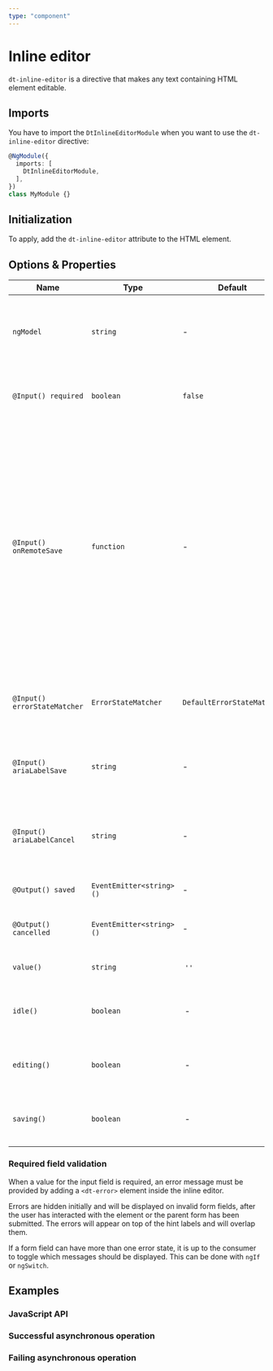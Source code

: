 ```yaml
---
type: "component"
---
```


# Inline editor

`dt-inline-editor` is a directive that makes any text containing HTML element editable.

<docs-source-example example="InlineEditorDefaultExample"></docs-source-example>

## Imports

You have to import the `DtInlineEditorModule` when you want to use the `dt-inline-editor` directive:

```typescript
@NgModule({
  imports: [
    DtInlineEditorModule,
  ],
})
class MyModule {}
```

## Initialization

To apply, add the `dt-inline-editor` attribute to the HTML element.

## Options & Properties

| Name | Type | Default | Description |
| --- | --- | --- | --- |
| `ngModel` | `string` | - | The two-way data-binding to set the content and handle changes. |
| `@Input() required` | `boolean` | `false` | To specify that the input field must not be left empty. |
| `@Input() onRemoteSave` | `function` | - | A callback returning an Observable that will be triggered when the (potentially async) saving of the new value has finished. The inline editor needs to be notified so it can go back to idle state if ok or stay in editing mode if failed. |
| `@Input() errorStateMatcher` | `ErrorStateMatcher` | `DefaultErrorStateMatcher` | A class used to control when error messages are shown. |
| `@Input() ariaLabelSave` | `string` | - | Takes precedence as the save buttons's text alternative. |
| `@Input() ariaLabelCancel` | `string` | - | Takes precedence as the cancel button's text alternative. |
| `@Output() saved` | `EventEmitter<string>()` | - | Emitted when value is saved. |
| `@Output() cancelled` | `EventEmitter<string>()` | - | Emitted when editing is cancelled. |
| `value()` | `string` | `''` | Value of the inline editor. |
| `idle()` | `boolean` | - | Whether current mode is idle (readonly). |
| `editing()` | `boolean` | - | Whether current mode is editing (readonly). |
| `saving()` | `boolean` | - | Whether current mode is saving (readonly). |

### Required field validation

When a value for the input field is required, an error message must be provided by adding a `<dt-error>` element inside the inline editor.

<docs-source-example example="InlineEditorRequiredExample"></docs-source-example>

Errors are hidden initially and will be displayed on invalid form fields, after the user has interacted with the element or the parent form has been submitted. The errors will appear on top of the hint labels and will overlap them.

If a form field can have more than one error state, it is up to the consumer to toggle which messages should be displayed. This can be done with `ngIf` or `ngSwitch`.

## Examples

### JavaScript API

<docs-source-example example="InlineEditorApiExample"></docs-source-example>

### Successful asynchronous operation

<docs-source-example example="InlineEditorSuccessfulExample"></docs-source-example>

### Failing asynchronous operation

<docs-source-example example="InlineEditorFailingExample"></docs-source-example>
